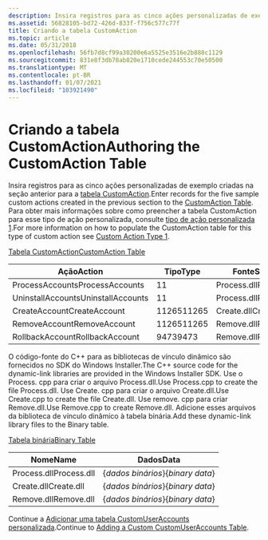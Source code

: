 ```yaml
---
description: Insira registros para as cinco ações personalizadas de exemplo criadas na seção anterior para a tabela CustomAction. Para obter mais informações sobre como preencher a tabela CustomAction para esse tipo de ação personalizada, consulte tipo de ação personalizada 1.
ms.assetid: 56828105-bd72-426d-833f-f756c577c77f
title: Criando a tabela CustomAction
ms.topic: article
ms.date: 05/31/2018
ms.openlocfilehash: 56fb7d8cf99a30200e6a5525e3516e2b888c1129
ms.sourcegitcommit: 831e8f3db78ab820e1710cede244553c70e50500
ms.translationtype: MT
ms.contentlocale: pt-BR
ms.lasthandoff: 01/07/2021
ms.locfileid: "103921490"
---
```

# <a name="authoring-the-customaction-table"></a><span data-ttu-id="2a258-104">Criando a tabela CustomAction</span><span class="sxs-lookup"><span data-stu-id="2a258-104">Authoring the CustomAction Table</span></span>

<span data-ttu-id="2a258-105">Insira registros para as cinco ações personalizadas de exemplo criadas na seção anterior para a [tabela CustomAction](customaction-table.md).</span><span class="sxs-lookup"><span data-stu-id="2a258-105">Enter records for the five sample custom actions created in the previous section to the [CustomAction Table](customaction-table.md).</span></span> <span data-ttu-id="2a258-106">Para obter mais informações sobre como preencher a tabela CustomAction para esse tipo de ação personalizada, consulte [tipo de ação personalizada 1](custom-action-type-1.md).</span><span class="sxs-lookup"><span data-stu-id="2a258-106">For more information on how to populate the CustomAction table for this type of custom action see [Custom Action Type 1](custom-action-type-1.md).</span></span>

[<span data-ttu-id="2a258-107">Tabela CustomAction</span><span class="sxs-lookup"><span data-stu-id="2a258-107">CustomAction Table</span></span>](customaction-table.md)



| <span data-ttu-id="2a258-108">Ação</span><span class="sxs-lookup"><span data-stu-id="2a258-108">Action</span></span>            | <span data-ttu-id="2a258-109">Tipo</span><span class="sxs-lookup"><span data-stu-id="2a258-109">Type</span></span>  | <span data-ttu-id="2a258-110">Fonte</span><span class="sxs-lookup"><span data-stu-id="2a258-110">Source</span></span>      | <span data-ttu-id="2a258-111">Destino</span><span class="sxs-lookup"><span data-stu-id="2a258-111">Target</span></span>                |
|-------------------|-------|-------------|-----------------------|
| <span data-ttu-id="2a258-112">ProcessAccounts</span><span class="sxs-lookup"><span data-stu-id="2a258-112">ProcessAccounts</span></span>   | <span data-ttu-id="2a258-113">1</span><span class="sxs-lookup"><span data-stu-id="2a258-113">1</span></span>     | <span data-ttu-id="2a258-114">Process.dll</span><span class="sxs-lookup"><span data-stu-id="2a258-114">Process.dll</span></span> | <span data-ttu-id="2a258-115">ProcessUserAccounts</span><span class="sxs-lookup"><span data-stu-id="2a258-115">ProcessUserAccounts</span></span>   |
| <span data-ttu-id="2a258-116">UninstallAccounts</span><span class="sxs-lookup"><span data-stu-id="2a258-116">UninstallAccounts</span></span> | <span data-ttu-id="2a258-117">1</span><span class="sxs-lookup"><span data-stu-id="2a258-117">1</span></span>     | <span data-ttu-id="2a258-118">Process.dll</span><span class="sxs-lookup"><span data-stu-id="2a258-118">Process.dll</span></span> | <span data-ttu-id="2a258-119">UninstallUserAccounts</span><span class="sxs-lookup"><span data-stu-id="2a258-119">UninstallUserAccounts</span></span> |
| <span data-ttu-id="2a258-120">CreateAccount</span><span class="sxs-lookup"><span data-stu-id="2a258-120">CreateAccount</span></span>     | <span data-ttu-id="2a258-121">11265</span><span class="sxs-lookup"><span data-stu-id="2a258-121">11265</span></span> | <span data-ttu-id="2a258-122">Create.dll</span><span class="sxs-lookup"><span data-stu-id="2a258-122">Create.dll</span></span>  | <span data-ttu-id="2a258-123">CreateUserAccount</span><span class="sxs-lookup"><span data-stu-id="2a258-123">CreateUserAccount</span></span>     |
| <span data-ttu-id="2a258-124">RemoveAccount</span><span class="sxs-lookup"><span data-stu-id="2a258-124">RemoveAccount</span></span>     | <span data-ttu-id="2a258-125">11265</span><span class="sxs-lookup"><span data-stu-id="2a258-125">11265</span></span> | <span data-ttu-id="2a258-126">Remove.dll</span><span class="sxs-lookup"><span data-stu-id="2a258-126">Remove.dll</span></span>  | <span data-ttu-id="2a258-127">RemoveUserAccount</span><span class="sxs-lookup"><span data-stu-id="2a258-127">RemoveUserAccount</span></span>     |
| <span data-ttu-id="2a258-128">RollbackAccount</span><span class="sxs-lookup"><span data-stu-id="2a258-128">RollbackAccount</span></span>   | <span data-ttu-id="2a258-129">9473</span><span class="sxs-lookup"><span data-stu-id="2a258-129">9473</span></span>  | <span data-ttu-id="2a258-130">Remove.dll</span><span class="sxs-lookup"><span data-stu-id="2a258-130">Remove.dll</span></span>  | <span data-ttu-id="2a258-131">RemoveUserAccount</span><span class="sxs-lookup"><span data-stu-id="2a258-131">RemoveUserAccount</span></span>     |



 

<span data-ttu-id="2a258-132">O código-fonte do C++ para as bibliotecas de vínculo dinâmico são fornecidos no SDK do Windows Installer.</span><span class="sxs-lookup"><span data-stu-id="2a258-132">The C++ source code for the dynamic-link libraries are provided in the Windows Installer SDK.</span></span> <span data-ttu-id="2a258-133">Use o Process. cpp para criar o arquivo Process.dll.</span><span class="sxs-lookup"><span data-stu-id="2a258-133">Use Process.cpp to create the file Process.dll.</span></span> <span data-ttu-id="2a258-134">Use Create. cpp para criar o arquivo Create.dll.</span><span class="sxs-lookup"><span data-stu-id="2a258-134">Use Create.cpp to create the file Create.dll.</span></span> <span data-ttu-id="2a258-135">Use remove. cpp para criar Remove.dll.</span><span class="sxs-lookup"><span data-stu-id="2a258-135">Use Remove.cpp to create Remove.dll.</span></span> <span data-ttu-id="2a258-136">Adicione esses arquivos da biblioteca de vínculo dinâmico à tabela binária.</span><span class="sxs-lookup"><span data-stu-id="2a258-136">Add these dynamic-link library files to the Binary table.</span></span>

[<span data-ttu-id="2a258-137">Tabela binária</span><span class="sxs-lookup"><span data-stu-id="2a258-137">Binary Table</span></span>](binary-table.md)



| <span data-ttu-id="2a258-138">Nome</span><span class="sxs-lookup"><span data-stu-id="2a258-138">Name</span></span>        | <span data-ttu-id="2a258-139">Dados</span><span class="sxs-lookup"><span data-stu-id="2a258-139">Data</span></span>            |
|-------------|-----------------|
| <span data-ttu-id="2a258-140">Process.dll</span><span class="sxs-lookup"><span data-stu-id="2a258-140">Process.dll</span></span> | <span data-ttu-id="2a258-141">{*dados binários*}</span><span class="sxs-lookup"><span data-stu-id="2a258-141">{*binary data*}</span></span> |
| <span data-ttu-id="2a258-142">Create.dll</span><span class="sxs-lookup"><span data-stu-id="2a258-142">Create.dll</span></span>  | <span data-ttu-id="2a258-143">{*dados binários*}</span><span class="sxs-lookup"><span data-stu-id="2a258-143">{*binary data*}</span></span> |
| <span data-ttu-id="2a258-144">Remove.dll</span><span class="sxs-lookup"><span data-stu-id="2a258-144">Remove.dll</span></span>  | <span data-ttu-id="2a258-145">{*dados binários*}</span><span class="sxs-lookup"><span data-stu-id="2a258-145">{*binary data*}</span></span> |



 

<span data-ttu-id="2a258-146">Continue a [Adicionar uma tabela CustomUserAccounts personalizada](adding-a-custom-customuseraccounts-table.md).</span><span class="sxs-lookup"><span data-stu-id="2a258-146">Continue to [Adding a Custom CustomUserAccounts Table](adding-a-custom-customuseraccounts-table.md).</span></span>

 

 



